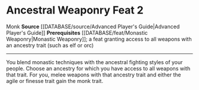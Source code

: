 ﻿---
feat: Ancestral Weaponry
id: '1736'
level: '2'
name: Ancestral Weaponry
prerequisite: '[[DATABASE/feat/Monastic Weaponry|Monastic Weaponry]] ; a feat granting
  access to all weaponswith an ancestry trait (such as [[DATABASE/trait/Elf|elf]]
  or [[DATABASE/trait/Orc|orc]] )'
rarity: Common
source: '[[DATABASE/source/Advanced Player''s Guide|Advanced Player''s Guide]]'
trait:
- '[[DATABASE/trait/Monk|Monk]]'
type: Feat

---
# Ancestral Weaponry <span class="item-type">Feat 2</span>

<span class="item-trait">Monk</span>
**Source** [[DATABASE/source/Advanced Player's Guide|Advanced Player's Guide]] 
**Prerequisites** [[DATABASE/feat/Monastic Weaponry|Monastic Weaponry]]; a feat granting access to all weapons with an ancestry trait (such as elf or orc)

---
You blend monastic techniques with the ancestral fighting styles of your people. Choose an ancestry for which you have access to all weapons with that trait. For you, melee weapons with that ancestry trait and either the agile or finesse trait gain the monk trait.